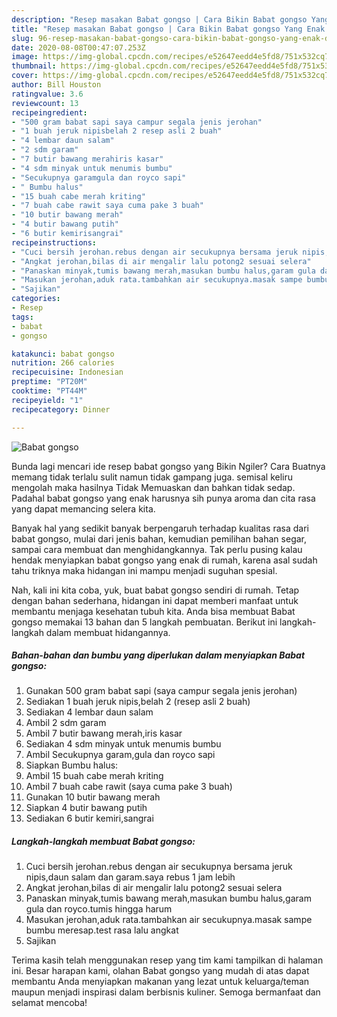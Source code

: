 ```yaml
---
description: "Resep masakan Babat gongso | Cara Bikin Babat gongso Yang Enak Dan Lezat"
title: "Resep masakan Babat gongso | Cara Bikin Babat gongso Yang Enak Dan Lezat"
slug: 96-resep-masakan-babat-gongso-cara-bikin-babat-gongso-yang-enak-dan-lezat
date: 2020-08-08T00:47:07.253Z
image: https://img-global.cpcdn.com/recipes/e52647eedd4e5fd8/751x532cq70/babat-gongso-foto-resep-utama.jpg
thumbnail: https://img-global.cpcdn.com/recipes/e52647eedd4e5fd8/751x532cq70/babat-gongso-foto-resep-utama.jpg
cover: https://img-global.cpcdn.com/recipes/e52647eedd4e5fd8/751x532cq70/babat-gongso-foto-resep-utama.jpg
author: Bill Houston
ratingvalue: 3.6
reviewcount: 13
recipeingredient:
- "500 gram babat sapi saya campur segala jenis jerohan"
- "1 buah jeruk nipisbelah 2 resep asli 2 buah"
- "4 lembar daun salam"
- "2 sdm garam"
- "7 butir bawang merahiris kasar"
- "4 sdm minyak untuk menumis bumbu"
- "Secukupnya garamgula dan royco sapi"
- " Bumbu halus"
- "15 buah cabe merah kriting"
- "7 buah cabe rawit saya cuma pake 3 buah"
- "10 butir bawang merah"
- "4 butir bawang putih"
- "6 butir kemirisangrai"
recipeinstructions:
- "Cuci bersih jerohan.rebus dengan air secukupnya bersama jeruk nipis,daun salam dan garam.saya rebus 1 jam lebih"
- "Angkat jerohan,bilas di air mengalir lalu potong2 sesuai selera"
- "Panaskan minyak,tumis bawang merah,masukan bumbu halus,garam gula dan royco.tumis hingga harum"
- "Masukan jerohan,aduk rata.tambahkan air secukupnya.masak sampe bumbu meresap.test rasa lalu angkat"
- "Sajikan"
categories:
- Resep
tags:
- babat
- gongso

katakunci: babat gongso 
nutrition: 266 calories
recipecuisine: Indonesian
preptime: "PT20M"
cooktime: "PT44M"
recipeyield: "1"
recipecategory: Dinner

---
```



![Babat gongso](https://img-global.cpcdn.com/recipes/e52647eedd4e5fd8/751x532cq70/babat-gongso-foto-resep-utama.jpg)

Bunda lagi mencari ide resep babat gongso yang Bikin Ngiler? Cara Buatnya memang tidak terlalu sulit namun tidak gampang juga. semisal keliru mengolah maka hasilnya Tidak Memuaskan dan bahkan tidak sedap. Padahal babat gongso yang enak harusnya sih punya aroma dan cita rasa yang dapat memancing selera kita.

Banyak hal yang sedikit banyak berpengaruh terhadap kualitas rasa dari babat gongso, mulai dari jenis bahan, kemudian pemilihan bahan segar, sampai cara membuat dan menghidangkannya. Tak perlu pusing kalau hendak menyiapkan babat gongso yang enak di rumah, karena asal sudah tahu triknya maka hidangan ini mampu menjadi suguhan spesial.




Nah, kali ini kita coba, yuk, buat babat gongso sendiri di rumah. Tetap dengan bahan sederhana, hidangan ini dapat memberi manfaat untuk membantu menjaga kesehatan tubuh kita. Anda bisa membuat Babat gongso memakai 13 bahan dan 5 langkah pembuatan. Berikut ini langkah-langkah dalam membuat hidangannya.

<!--inarticleads1-->

##### Bahan-bahan dan bumbu yang diperlukan dalam menyiapkan Babat gongso:

1. Gunakan 500 gram babat sapi (saya campur segala jenis jerohan)
1. Sediakan 1 buah jeruk nipis,belah 2 (resep asli 2 buah)
1. Sediakan 4 lembar daun salam
1. Ambil 2 sdm garam
1. Ambil 7 butir bawang merah,iris kasar
1. Sediakan 4 sdm minyak untuk menumis bumbu
1. Ambil Secukupnya garam,gula dan royco sapi
1. Siapkan  Bumbu halus:
1. Ambil 15 buah cabe merah kriting
1. Ambil 7 buah cabe rawit (saya cuma pake 3 buah)
1. Gunakan 10 butir bawang merah
1. Siapkan 4 butir bawang putih
1. Sediakan 6 butir kemiri,sangrai




<!--inarticleads2-->

##### Langkah-langkah membuat Babat gongso:

1. Cuci bersih jerohan.rebus dengan air secukupnya bersama jeruk nipis,daun salam dan garam.saya rebus 1 jam lebih
1. Angkat jerohan,bilas di air mengalir lalu potong2 sesuai selera
1. Panaskan minyak,tumis bawang merah,masukan bumbu halus,garam gula dan royco.tumis hingga harum
1. Masukan jerohan,aduk rata.tambahkan air secukupnya.masak sampe bumbu meresap.test rasa lalu angkat
1. Sajikan




Terima kasih telah menggunakan resep yang tim kami tampilkan di halaman ini. Besar harapan kami, olahan Babat gongso yang mudah di atas dapat membantu Anda menyiapkan makanan yang lezat untuk keluarga/teman maupun menjadi inspirasi dalam berbisnis kuliner. Semoga bermanfaat dan selamat mencoba!

